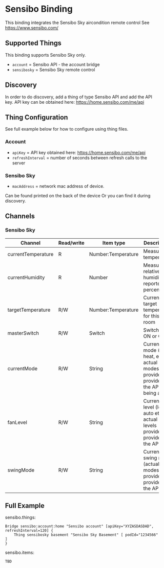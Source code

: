 # Sensibo Binding

This binding integrates the Sensibo Sky aircondition remote control 
See https://www.sensibo.com/

## Supported Things

This binding supports Sensibo Sky only.

* `account` = Sensibo API - the account bridge
* `sensibosky` = Sensibo Sky remote control

## Discovery

In order to do discovery, add a thing of type Sensibo API and add the API key. API key can be obtained here: https://home.sensibo.com/me/api

## Thing Configuration

See full example below for how to configure using thing files.

### Account

* `apiKey` = API key obtained here: https://home.sensibo.com/me/api
* `refreshInterval` = number of seconds between refresh calls to the server

### Sensibo Sky

* `macAddress` = network mac address of device.

Can be found printed on the back of the device
Or you can find it during discovery.

## Channels

### Sensibo Sky

| Channel             | Read/write    | Item type | Description |
| ------------------- | ------------- | --------- | ----------- |
| currentTemperature  | R             | Number:Temperature    | Measured temperature  |
| currentHumidity     | R             | Number    | Measured relative humidity, reported in percent |
| targetTemperature   | R/W           | Number:Temperature    | Current target temperature for this room |
| masterSwitch        | R/W           | Switch    | Switch AC ON or OFF |
| currentMode         | R/W           | String    | Current mode (cool, heat, etc, actual modes provided provided by the API) being active |
| fanLevel            | R/W           | String    | Current fan level (low, auto etc, actual levels provided provided by the API |
| swingMode           | R/W           | String    | Current swing mode (actual modes provided provided by the API |

## Full Example

sensibo.things:

```
Bridge sensibo:account:home "Sensibo account" [apiKey="XYZASDASDAD", refreshInterval=120] {
    Thing sensibosky basement "Sensibo Sky Basement" [ podId="1234566" ]
}
```

sensibo.items:

```
TBD
```

